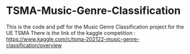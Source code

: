 # TSMA-Music-Genre-Classification

This is the code and pdf for the Music Genre Classification project for the UE TSMA
There is the link of the kaggle competition : https://www.kaggle.com/c/tsma-202122-music-genre-classification/overview
